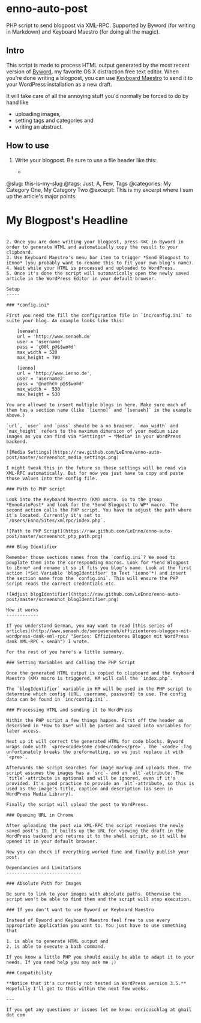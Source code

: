 enno-auto-post
==============

PHP script to send blogpost via XML-RPC. Supported by Byword (for writing in Markdown) and Keyboard Maestro (for doing all the magic).

Intro
-----

This script is made to process HTML output generated by the most recent version of [Byword](http://bywordapp.com/ "Byword • A Simple Text Editor for Mac and iOS"), my favorite OS X distraction free text editor. When you're done writing a blogpost, you can use [Keyboard Maestro](http://www.keyboardmaestro.com/ "Keyboard Maestro 5.3.2: Work Faster with Macros for Mac OS X") to send it to your WordPress installation as a new draft.

It will take care of all the annoying stuff you'd normally be forced to do by hand like

- uploading images,
- setting tags and categories and
- writing an abstract.

How to use
----------

1. Write your blogpost. Be sure to use a file header like this:
	- ```
@slug: this-is-my-slug
@tags: Just, A, Few, Tags
@categories: My Category One, My Category Two
@excerpt: This is my excerpt where I sum up the article's major points.

# My Blogpost's Headline
```

2. Once you are done writing your blogpost, press ⌥⌘C in Byword in order to generate HTML and automatically copy the result to your clipboard.
3. Use Keyboard Maestro's menu bar item to trigger *Send Blogpost to iEnno* (you probably want to rename this to fit your own blog's name).
4. Wait while your HTML is processed and uploaded to WordPress.
5. Once it's done the script will automatically open the newly saved article in the WordPress Editor in your default browser.

Setup
-----

### *config.ini*

First you need the fill the configuration file in `inc/config.ini` to suite your blog. An example looks like this:

	[senaeh]
	url = 'http://www.senaeh.de'
	user = 'username'
	pass = 'ç00l p@$$wø®d'
	max_width = 520
	max_height = 700
	
	[ienno]
	url = 'http://www.ienno.de',
	user = 'username2'
	pass = '@nø†h€® p@$$wø®d'
	max_width =  530
	max_height = 530

You are allowed to insert multiple blogs in here. Make sure each of them has a section name (like `[ienno]` and `[senaeh]` in the example above.)

`url`, `user` and `pass` should be a no brainer. `max_width` and `max_height` refers to the maximum dimension of your medium size images as you can find via *Settings* → *Media* in your WordPress backend.

![Media Settings](https://raw.github.com/LeEnno/enno-auto-post/master/screenshot_media_settings.png)

I might tweak this in the future so these settings will be read via XML-RPC automatically. But for now you just have to copy and paste those values into the config file.

### Path to PHP script

Look into the Keyboard Maestro (KM) macro. Go to the group *EnnoAutoPost* and look for the *Send Blogpost to WP* macro. The second action calls the PHP script. You have to adjust the path where it's located. Currently it's set to `/Users/Enno/Sites/xmlrpc/index.php`.

![Path to PHP Script](https://raw.github.com/LeEnno/enno-auto-post/master/screenshot_php_path.png)

### Blog Identifier

Remember those sections names from the `config.ini`? We need to pouplate them into the corresponding macros. Look for *Send Blogpost to iEnno* and rename it so it fits you blog's name. Look at the first action (*Set Variable 'blogIdentifier' to Text 'ienno'*) and insert the section name from the `config.ini`. This will ensure the PHP script reads the correct credentials etc.

![Adjust blogIdentifier](https://raw.github.com/LeEnno/enno-auto-post/master/screenshot_blogIdentifier.png)

How it works
------------

If you understand German, you may want to read [this series of articles](http://www.senaeh.de/seriesenaeh/effizienteres-bloggen-mit-wordpress-dank-xml-rpc/ "Series: Effizienteres Bloggen mit WordPress dank XML-RPC « senäh") I wrote.

For the rest of you here's a little summary.

### Setting Variables and Calling the PHP Script

Once the generated HTML output is copied to clipboard and the Keyboard Maestro (KM) macro is triggered, KM will call the `index.php`.

The `blogIdentifier` variable in KM will be used in the PHP script to determine which config (URL, username, password) to use. The config data can be found in `inc/config.ini`.

### Processing HTML and sending it to WordPress

Within the PHP script a few things happen. First off the header as described in *How to Use* will be parsed and saved into variables for later access.

Next up it will correct the generated HTML for code blocks. Byword wraps code with `<pre><code>some code</code></pre>`. The `<code>`-Tag unfortunately breaks the preformatting, so we just replace it with `<pre>`.

Afterwards the script searches for image markup and uploads them. The script assumes the images has a `src`- and an `alt`-attribute. The `title`-attribute is optional and will be ignored, even if it's provided. It's good practice to provide an `alt`-attribute, so this is used as the image's title, caption and description (as seen in WordPress Media Library).

Finally the script will upload the post to WordPress.

### Opening URL in Chrome

After uploading the post via XML-RPC the script receives the newly saved post's ID. It builds up the URL for viewing the draft in the WordPress backend and returns it to the shell script, so it will be opened it in your default browser.

Now you can check if everything worked fine and finally publish your post.

Dependancies and Limitations
----------------------------

### Absolute Path for Images

Be sure to link to your images with absolute paths. Otherwise the script won't be able to find them and the script will stop execution.

### If you don't want to use Byword or Keyboard Maestro

Instead of Byword and Keyboard Maestro feel free to use every appropriate application you want to. You just have to use something that

1. is able to generate HTML output and
2. is able to execute a bash command.

If you know a little PHP you should easily be able to adapt it to your needs. If you need help you may ask me ;)

### Compatibility

**Notice that it's currently not tested in WordPress version 3.5.** Hopefully I'll get to this within the next few weeks.

---

If you got any questions or issues let me know: enricoschlag at gmail dot com
